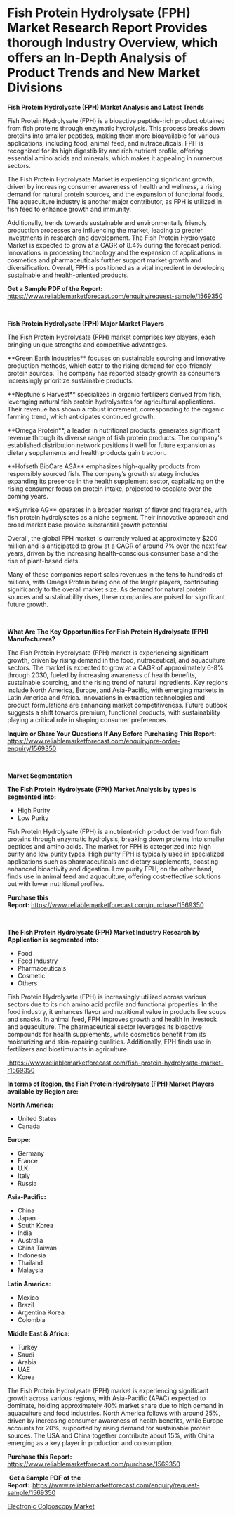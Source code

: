 <p><h1>Fish Protein Hydrolysate (FPH) Market Research Report Provides thorough Industry Overview, which offers an In-Depth Analysis of Product Trends and New Market Divisions</h1></p><p><strong>Fish Protein Hydrolysate (FPH) Market Analysis and Latest Trends</strong></p>
<p><p>Fish Protein Hydrolysate (FPH) is a bioactive peptide-rich product obtained from fish proteins through enzymatic hydrolysis. This process breaks down proteins into smaller peptides, making them more bioavailable for various applications, including food, animal feed, and nutraceuticals. FPH is recognized for its high digestibility and rich nutrient profile, offering essential amino acids and minerals, which makes it appealing in numerous sectors.</p><p>The Fish Protein Hydrolysate Market is experiencing significant growth, driven by increasing consumer awareness of health and wellness, a rising demand for natural protein sources, and the expansion of functional foods. The aquaculture industry is another major contributor, as FPH is utilized in fish feed to enhance growth and immunity.</p><p>Additionally, trends towards sustainable and environmentally friendly production processes are influencing the market, leading to greater investments in research and development. The Fish Protein Hydrolysate Market is expected to grow at a CAGR of 8.4% during the forecast period. Innovations in processing technology and the expansion of applications in cosmetics and pharmaceuticals further support market growth and diversification. Overall, FPH is positioned as a vital ingredient in developing sustainable and health-oriented products.</p></p>
<p><strong>Get a Sample PDF of the Report:&nbsp;</strong> <a href="https://www.reliablemarketforecast.com/enquiry/request-sample/1569350?utm_campaign=2456&utm_medium=2&utm_source=Github&utm_content=ia&utm_term=25032025&utm_id=fish-protein-hydrolysate-fph">https://www.reliablemarketforecast.com/enquiry/request-sample/1569350</a></p>
<p>&nbsp;</p>
<p><strong>Fish Protein Hydrolysate (FPH) Major Market Players</strong></p>
<p><p>The Fish Protein Hydrolysate (FPH) market comprises key players, each bringing unique strengths and competitive advantages. </p><p>**Green Earth Industries** focuses on sustainable sourcing and innovative production methods, which cater to the rising demand for eco-friendly protein sources. The company has reported steady growth as consumers increasingly prioritize sustainable products.</p><p>**Neptune's Harvest** specializes in organic fertilizers derived from fish, leveraging natural fish protein hydrolysates for agricultural applications. Their revenue has shown a robust increment, corresponding to the organic farming trend, which anticipates continued growth.</p><p>**Omega Protein**, a leader in nutritional products, generates significant revenue through its diverse range of fish protein products. The company's established distribution network positions it well for future expansion as dietary supplements and health products gain traction.</p><p>**Hofseth BioCare ASA** emphasizes high-quality products from responsibly sourced fish. The company’s growth strategy includes expanding its presence in the health supplement sector, capitalizing on the rising consumer focus on protein intake, projected to escalate over the coming years.</p><p>**Symrise AG** operates in a broader market of flavor and fragrance, with fish protein hydrolysates as a niche segment. Their innovative approach and broad market base provide substantial growth potential.</p><p>Overall, the global FPH market is currently valued at approximately $200 million and is anticipated to grow at a CAGR of around 7% over the next few years, driven by the increasing health-conscious consumer base and the rise of plant-based diets. </p><p>Many of these companies report sales revenues in the tens to hundreds of millions, with Omega Protein being one of the larger players, contributing significantly to the overall market size. As demand for natural protein sources and sustainability rises, these companies are poised for significant future growth.</p></p>
<p>&nbsp;</p>
<p><strong>What Are The Key Opportunities For Fish Protein Hydrolysate (FPH) Manufacturers?</strong></p>
<p><p>The Fish Protein Hydrolysate (FPH) market is experiencing significant growth, driven by rising demand in the food, nutraceutical, and aquaculture sectors. The market is expected to grow at a CAGR of approximately 6-8% through 2030, fueled by increasing awareness of health benefits, sustainable sourcing, and the rising trend of natural ingredients. Key regions include North America, Europe, and Asia-Pacific, with emerging markets in Latin America and Africa. Innovations in extraction technologies and product formulations are enhancing market competitiveness. Future outlook suggests a shift towards premium, functional products, with sustainability playing a critical role in shaping consumer preferences.</p></p>
<p><strong>Inquire or Share Your Questions If Any Before Purchasing This Report:</strong> <a href="https://www.reliablemarketforecast.com/enquiry/pre-order-enquiry/1569350?utm_campaign=2456&utm_medium=2&utm_source=Github&utm_content=ia&utm_term=25032025&utm_id=fish-protein-hydrolysate-fph">https://www.reliablemarketforecast.com/enquiry/pre-order-enquiry/1569350</a></p>
<p>&nbsp;</p>
<p><strong>Market Segmentation</strong></p>
<p><strong>The Fish Protein Hydrolysate (FPH) Market Analysis by types is segmented into:</strong></p>
<p><ul><li>High Purity</li><li>Low Purity</li></ul></p>
<p><p>Fish Protein Hydrolysate (FPH) is a nutrient-rich product derived from fish proteins through enzymatic hydrolysis, breaking down proteins into smaller peptides and amino acids. The market for FPH is categorized into high purity and low purity types. High purity FPH is typically used in specialized applications such as pharmaceuticals and dietary supplements, boasting enhanced bioactivity and digestion. Low purity FPH, on the other hand, finds use in animal feed and aquaculture, offering cost-effective solutions but with lower nutritional profiles.</p></p>
<p><strong>Purchase this Report:&nbsp;</strong><a href="https://www.reliablemarketforecast.com/purchase/1569350?utm_campaign=2456&utm_medium=2&utm_source=Github&utm_content=ia&utm_term=25032025&utm_id=fish-protein-hydrolysate-fph">https://www.reliablemarketforecast.com/purchase/1569350</a></p>
<p>&nbsp;</p>
<p><strong>The Fish Protein Hydrolysate (FPH) Market Industry Research by Application is segmented into:</strong></p>
<p><ul><li>Food</li><li>Feed Industry</li><li>Pharmaceuticals</li><li>Cosmetic</li><li>Others</li></ul></p>
<p><p>Fish Protein Hydrolysate (FPH) is increasingly utilized across various sectors due to its rich amino acid profile and functional properties. In the food industry, it enhances flavor and nutritional value in products like soups and snacks. In animal feed, FPH improves growth and health in livestock and aquaculture. The pharmaceutical sector leverages its bioactive compounds for health supplements, while cosmetics benefit from its moisturizing and skin-repairing qualities. Additionally, FPH finds use in fertilizers and biostimulants in agriculture.</p></p>
<p><a href="https://www.reliablemarketforecast.com/fish-protein-hydrolysate-market-r1569350?utm_campaign=2456&utm_medium=2&utm_source=Github&utm_content=ia&utm_term=25032025&utm_id=fish-protein-hydrolysate-fph">&nbsp;https://www.reliablemarketforecast.com/fish-protein-hydrolysate-market-r1569350</a></p>
<p><strong>In terms of Region, the Fish Protein Hydrolysate (FPH) Market Players available by Region are:</strong></p>
<p>
    <p> <strong> North America: </strong>
        <ul>
            <li>United States</li>
            <li>Canada</li>
        </ul>
        </p> 
    <p> <strong> Europe: </strong>
        <ul>
            <li>Germany</li>
            <li>France</li>
            <li>U.K.</li>
            <li>Italy</li>
            <li>Russia</li>
        </ul>
        </p> 
    <p> <strong> Asia-Pacific: </strong>
        <ul>
            <li>China</li>
            <li>Japan</li>
            <li>South Korea</li>
            <li>India</li>
            <li>Australia</li>
            <li>China Taiwan</li>
            <li>Indonesia</li>
            <li>Thailand</li>
            <li>Malaysia</li>
        </ul>
        </p> 
    <p> <strong> Latin America: </strong>
        <ul>
            <li>Mexico</li>
            <li>Brazil</li>
            <li>Argentina Korea</li>
            <li>Colombia</li>
        </ul>
        </p> 
    <p> <strong> Middle East & Africa: </strong>
        <ul>
            <li>Turkey</li>
            <li>Saudi</li>
            <li>Arabia</li>
            <li>UAE</li>
            <li>Korea</li>
        </ul>
    </p>
    </p>
<p><p>The Fish Protein Hydrolysate (FPH) market is experiencing significant growth across various regions, with Asia-Pacific (APAC) expected to dominate, holding approximately 40% market share due to high demand in aquaculture and food industries. North America follows with around 25%, driven by increasing consumer awareness of health benefits, while Europe accounts for 20%, supported by rising demand for sustainable protein sources. The USA and China together contribute about 15%, with China emerging as a key player in production and consumption.</p></p>
<p><strong>Purchase this Report: </strong><a href="https://www.reliablemarketforecast.com/purchase/1569350?utm_campaign=2456&utm_medium=2&utm_source=Github&utm_content=ia&utm_term=25032025&utm_id=fish-protein-hydrolysate-fph">https://www.reliablemarketforecast.com/purchase/1569350</a></p>
<p>&nbsp;<strong>Get a Sample PDF of the Report:&nbsp;&nbsp;</strong><a href="https://www.reliablemarketforecast.com/enquiry/request-sample/1569350?utm_campaign=2456&utm_medium=2&utm_source=Github&utm_content=ia&utm_term=25032025&utm_id=fish-protein-hydrolysate-fph">https://www.reliablemarketforecast.com/enquiry/request-sample/1569350</a></p>
<p><strong></strong></p>
<p><p><a href="https://github.com/arneslullapq/Market-Research-Report-List-1/blob/main/electronic-colposcopy-market.md?utm_campaign=2456&utm_medium=2&utm_source=Github&utm_content=ia&utm_term=25032025&utm_id=fish-protein-hydrolysate-fph">Electronic Colposcopy Market</a></p></p>